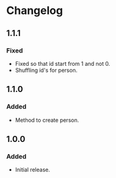 # Changelog

## 1.1.1

### Fixed
- Fixed so that id start from 1 and not 0.
- Shuffling id's for person.

## 1.1.0

### Added
- Method to create person.

## 1.0.0

### Added
- Initial release.
